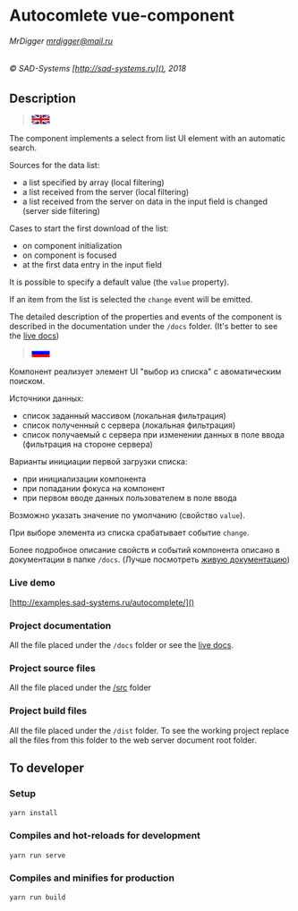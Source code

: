 # Autocomlete vue-component

###### MrDigger <mrdigger@mail.ru>
###### © SAD-Systems [http://sad-systems.ru](), 2018

## Description

> ![English](docs/assets/img/en.gif)

The component implements a select from list UI element with an automatic search.

Sources for the data list:

 - a list specified by array (local filtering)
 - a list received from the server (local filtering)
 - a list received from the server on data in the input field is changed (server side filtering)

Cases to start the first download of the list:

 - on component initialization
 - on component is focused
 - at the first data entry in the input field

It is possible to specify a default value (the `value` property).

If an item from the list is selected the `change` event will be emitted.

The detailed description of the properties and events of the component 
is described in the documentation under the `/docs` folder.
(It's better to see the [live docs](http://examples.sad-systems.ru/autocomplete/docs/))

> ![Russian](docs/assets/img/ru.gif)

Компонент реализует элемент UI "выбор из списка" с авоматическим поиском.

Источники данных:
 - список заданный массивом (локальная фильтрация)
 - список полученный с сервера (локальная фильтрация)
 - список получаемый с сервера при изменении данных в поле ввода (фильтрация на стороне сервера)

Варианты инициации первой загрузки списка:
 - при инициализации компонента
 - при попадании фокуса на компонент
 - при первом вводе данных пользователем в поле ввода
 
Возможно указать значение по умолчанию (свойство `value`).

При выборе элемента из списка срабатывает событие `change`.
 
Более подробное описание свойств и событий компонента описано в документации в папке `/docs`.
(Лучше посмотреть [живую документацию](http://examples.sad-systems.ru/autocomplete/docs/)) 

### Live demo

  [http://examples.sad-systems.ru/autocomplete/]()


### Project documentation

  All the file placed under the `/docs` folder 
  or see the [live docs](http://examples.sad-systems.ru/autocomplete/docs/).
 
### Project source files

  All the file placed under the [/src](./src) folder

### Project build files

 All the file placed under the `/dist` folder.
 To see the working project replace all the files from this 
 folder to the web server document root folder. 

## To developer

### Setup
```
yarn install
```

### Compiles and hot-reloads for development
```
yarn run serve
```

### Compiles and minifies for production
```
yarn run build
```
